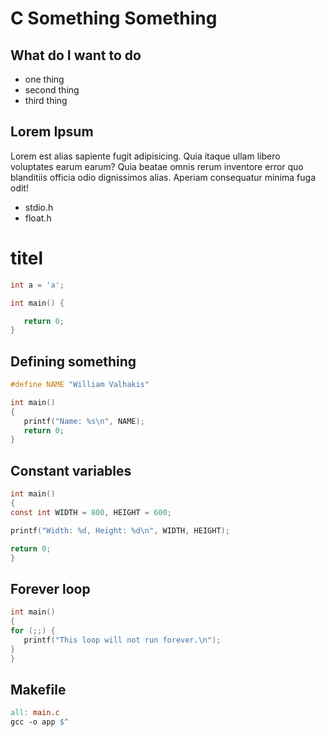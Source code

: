 # C Something Something

## What do I want to do

+ one thing
+ second thing
+ third thing

## Lorem Ipsum

Lorem est alias sapiente fugit adipisicing. Quia itaque ullam libero voluptates earum earum? Quia beatae omnis rerum inventore error quo blanditiis officia odio dignissimos alias. Aperiam consequatur minima fuga odit!

- stdio.h
- float.h

# titel

```c
int a = 'a';

int main() {

   return 0;
}
```

## Defining something

```c
#define NAME "William Valhakis"

int main()
{
   printf("Name: %s\n", NAME);
   return 0;
}
```

## Constant variables

   ```c
int main()
{
   const int WIDTH = 800, HEIGHT = 600;

   printf("Width: %d, Height: %d\n", WIDTH, HEIGHT);

   return 0;
}
```

## Forever loop
   ```c
int main() 
{
   for (;;) {
      printf("This loop will not run forever.\n");
   }
}
```

## Makefile
```makefile
all: main.c
gcc -o app $^
```
